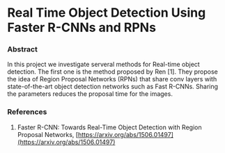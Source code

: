 # Real Time Object Detection Using Faster R-CNNs and RPNs
 
### Abstract
In this project we investigate serveral methods for Real-time object detection. The first one is the method proposed by Ren [1]. They propose the idea of Region Proposal Networks (RPNs) that share conv layers with state-of-the-art object detection networks such as Fast R-CNNs. Sharing the parameters reduces the proposal time for the images.



### References
1. Faster R-CNN: Towards Real-Time Object Detection with Region Proposal Networks, [https://arxiv.org/abs/1506.01497](https://arxiv.org/abs/1506.01497)
